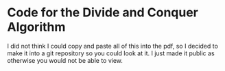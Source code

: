 # Code for the Divide and Conquer Algorithm

I did not think I could copy and paste all of this into the pdf, so I decided to make it into a git repository so you could look at it. I just made it public as otherwise you would not be able to view.